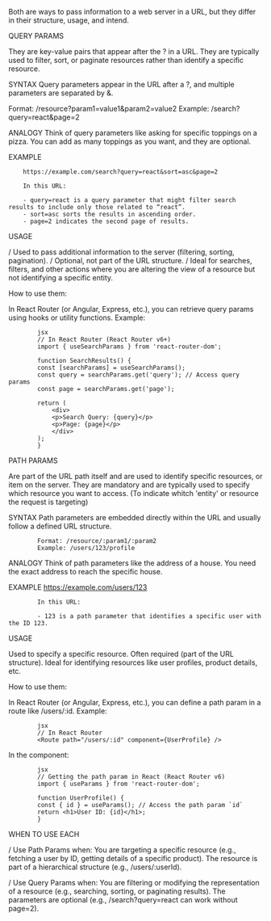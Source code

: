 Both are ways to pass information to a web server in a URL, but they differ in their structure, usage, and intend. 


QUERY PARAMS

They are key-value pairs that appear after the ? in a URL. They are typically used to filter, sort, or paginate resources rather than identify a specific resource.

SYNTAX
Query parameters appear in the URL after a ?, and multiple parameters are separated by &.

Format: /resource?param1=value1&param2=value2
Example: /search?query=react&page=2

ANALOGY
Think of query parameters like asking for specific toppings on a pizza. You can add as many toppings as you want, and they are optional.

EXAMPLE

        https://example.com/search?query=react&sort=asc&page=2

        In this URL:

        - query=react is a query parameter that might filter search results to include only those related to “react”.
        - sort=asc sorts the results in ascending order.
        - page=2 indicates the second page of results.

USAGE

/ Used to pass additional information to the server (filtering, sorting, pagination).
/ Optional, not part of the URL structure.
/ Ideal for searches, filters, and other actions where you are altering the view of a resource but not identifying a specific entity.

How to use them:

In React Router (or Angular, Express, etc.), you can retrieve query params using hooks or utility functions.
Example:

            jsx
            // In React Router (React Router v6+)
            import { useSearchParams } from 'react-router-dom';

            function SearchResults() {
            const [searchParams] = useSearchParams();
            const query = searchParams.get('query'); // Access query params
            const page = searchParams.get('page');

            return (
                <div>
                <p>Search Query: {query}</p>
                <p>Page: {page}</p>
                </div>
            );
            }


PATH PARAMS 

Are part of the URL path itself and are used to identify specific resources, or item on the server. They are mandatory and are typically used to specify which resource you want to access. (To indicate whitch 'entity' or resource the request is targeting)

SYNTAX
Path parameters are embedded directly within the URL and usually follow a defined URL structure.

            Format: /resource/:param1/:param2
            Example: /users/123/profile

ANALOGY 
Think of path parameters like the address of a house. You need the exact address to reach the specific house.

EXAMPLE 
            https://example.com/users/123

            In this URL:

            - 123 is a path parameter that identifies a specific user with the ID 123.

            
USAGE

Used to specify a specific resource.
Often required (part of the URL structure).
Ideal for identifying resources like user profiles, product details, etc.

How to use them:

In React Router (or Angular, Express, etc.), you can define a path param in a route like /users/:id.
Example:

            jsx
            // In React Router
            <Route path="/users/:id" component={UserProfile} />

In the component:

            jsx
            // Getting the path param in React (React Router v6)
            import { useParams } from 'react-router-dom';

            function UserProfile() {
            const { id } = useParams(); // Access the path param `id`
            return <h1>User ID: {id}</h1>;
            }   


WHEN TO USE EACH 

/ Use Path Params when:
You are targeting a specific resource (e.g., fetching a user by ID, getting details of a specific product).
The resource is part of a hierarchical structure (e.g., /users/:userId).

/ Use Query Params when:
You are filtering or modifying the representation of a resource (e.g., searching, sorting, or paginating results).
The parameters are optional (e.g., /search?query=react can work without page=2).
